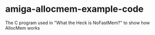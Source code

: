 # amiga-allocmem-example-code
The C program used in "What the Heck is NoFastMem?" to show how AllocMem works
